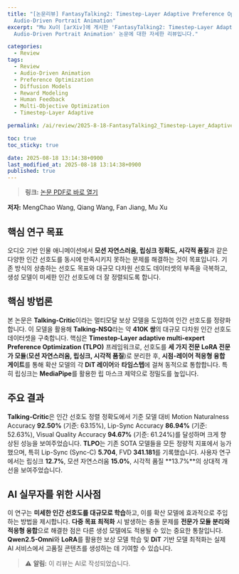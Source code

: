```yaml
---
title: "[논문리뷰] FantasyTalking2: Timestep-Layer Adaptive Preference Optimization for
  Audio-Driven Portrait Animation"
excerpt: "Mu Xu이 [arXiv]에 게시한 'FantasyTalking2: Timestep-Layer Adaptive Preference Optimization for
  Audio-Driven Portrait Animation' 논문에 대한 자세한 리뷰입니다."

categories:
  - Review
tags:
  - Review
  - Audio-Driven Animation
  - Preference Optimization
  - Diffusion Models
  - Reward Modeling
  - Human Feedback
  - Multi-Objective Optimization
  - Timestep-Layer Adaptive

permalink: /ai/review/2025-8-18-FantasyTalking2_Timestep-Layer_Adaptive_Preference_Optimization_for_Audio-Driven_Portrait_Animation/

toc: true
toc_sticky: true

date: 2025-08-18 13:14:38+0900
last_modified_at: 2025-08-18 13:14:38+0900
published: true
---
```

> **링크:** [논문 PDF로 바로 열기](https://arxiv.org/abs/2508.11255)

**저자:** MengChao Wang, Qiang Wang, Fan Jiang, Mu Xu



## 핵심 연구 목표
오디오 기반 인물 애니메이션에서 **모션 자연스러움, 립싱크 정확도, 시각적 품질**과 같은 다양한 인간 선호도를 동시에 만족시키지 못하는 문제를 해결하는 것이 목표입니다. 기존 방식의 상충하는 선호도 목표와 대규모 다차원 선호도 데이터셋의 부족을 극복하고, 생성 모델이 미세한 인간 선호도에 더 잘 정렬되도록 합니다.

## 핵심 방법론
본 논문은 **Talking-Critic**이라는 멀티모달 보상 모델을 도입하여 인간 선호도를 정량화합니다. 이 모델을 활용해 **Talking-NSQ**라는 약 **410K 쌍**의 대규모 다차원 인간 선호도 데이터셋을 구축합니다. 핵심은 **Timestep-Layer adaptive multi-expert Preference Optimization (TLPO)** 프레임워크로, 선호도를 **세 가지 전문 LoRA 전문가 모듈**(**모션 자연스러움, 립싱크, 시각적 품질**)로 분리한 후, **시점-레이어 적응형 융합 게이트**를 통해 확산 모델의 각 **DiT 레이어**와 **타임스텝**에 걸쳐 동적으로 통합합니다. 특히 립싱크는 **MediaPipe**를 활용한 립 마스크 제약으로 정밀도를 높입니다.

## 주요 결과
**Talking-Critic**은 인간 선호도 정렬 정확도에서 기준 모델 대비 Motion Naturalness Accuracy **92.50%** (기준: 63.15%), Lip-Sync Accuracy **86.94%** (기준: 52.63%), Visual Quality Accuracy **94.67%** (기준: 61.24%)를 달성하며 크게 향상된 성능을 보여주었습니다. **TLPO**는 기존 SOTA 모델들을 모든 정량적 지표에서 능가했으며, 특히 Lip-Sync (Sync-C) **5.704**, FVD **341.181**를 기록했습니다. 사용자 연구에서는 립싱크 **12.7%**, 모션 자연스러움 **15.0%**, 시각적 품질 **13.7%**의 상대적 개선을 보여주었습니다.

## AI 실무자를 위한 시사점
이 연구는 **미세한 인간 선호도를 대규모로 학습**하고, 이를 확산 모델에 효과적으로 주입하는 방법을 제시합니다. **다중 목표 최적화** 시 발생하는 충돌 문제를 **전문가 모듈 분리와 적응형 융합**으로 해결한 점은 다른 생성 모델에도 적용될 수 있는 중요한 통찰입니다. **Qwen2.5-Omni**와 **LoRA**를 활용한 보상 모델 학습 및 **DiT** 기반 모델 최적화는 실제 AI 서비스에서 고품질 콘텐츠를 생성하는 데 기여할 수 있습니다.

> ⚠️ **알림:** 이 리뷰는 AI로 작성되었습니다.